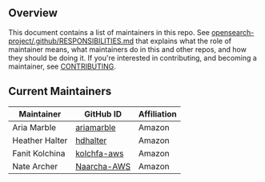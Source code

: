 ## Overview

This document contains a list of maintainers in this repo. See [opensearch-project/.github/RESPONSIBILITIES.md](https://github.com/opensearch-project/.github/blob/main/RESPONSIBILITIES.md#maintainer-responsibilities) that explains what the role of maintainer means, what maintainers do in this and other repos, and how they should be doing it. If you're interested in contributing, and becoming a maintainer, see [CONTRIBUTING](CONTRIBUTING.md).

## Current Maintainers

| Maintainer     | GitHub ID                                     | Affiliation |
| -------------- | --------------------------------------------- | ----------- |
| Aria Marble | [ariamarble](https://github.com/ariamarble)   | Amazon |
| Heather Halter | [hdhalter](https://github.com/hdhalter)       | Amazon      |
| Fanit Kolchina | [kolchfa-aws](https://github.com/kolchfa-aws)  | Amazon  |
| Nate Archer    | [Naarcha-AWS](https://github.com/Naarcha-AWS) | Amazon      |

